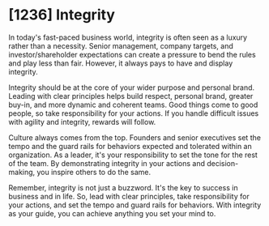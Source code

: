 # [1236] Integrity

In today's fast-paced business world, integrity is often seen as a luxury rather than a necessity. Senior management, company targets, and investor/shareholder expectations can create a pressure to bend the rules and play less than fair. However, it always pays to have and display integrity.

Integrity should be at the core of your wider purpose and personal brand. Leading with clear principles helps build respect, personal brand, greater buy-in, and more dynamic and coherent teams. Good things come to good people, so take responsibility for your actions. If you handle difficult issues with agility and integrity, rewards will follow.

Culture always comes from the top. Founders and senior executives set the tempo and the guard rails for behaviors expected and tolerated within an organization. As a leader, it's your responsibility to set the tone for the rest of the team. By demonstrating integrity in your actions and decision-making, you inspire others to do the same.

Remember, integrity is not just a buzzword. It's the key to success in business and in life. So, lead with clear principles, take responsibility for your actions, and set the tempo and guard rails for behaviors. With integrity as your guide, you can achieve anything you set your mind to.

